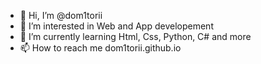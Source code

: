 - 👋 Hi, I’m @dom1torii
- 👀 I’m interested in Web and App developement
- 🌱 I’m currently learning Html, Css, Python, C# and more
- 📫 How to reach me dom1torii.github.io

<!---
dom1torii/dom1torii is a ✨ special ✨ repository because its `README.md` (this file) appears on your GitHub profile.
You can click the Preview link to take a look at your changes.
--->
